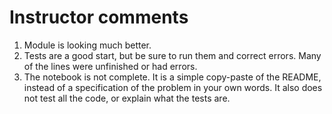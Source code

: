 # Instructor comments

1. Module is looking much better.
1. Tests are a good start, but be sure to run them and correct errors. Many of the lines were unfinished or had errors.
1. The notebook is not complete. It is a simple copy-paste of the README, instead of a specification of the problem in your own words. It also does not test all the code, or explain what the tests are.
